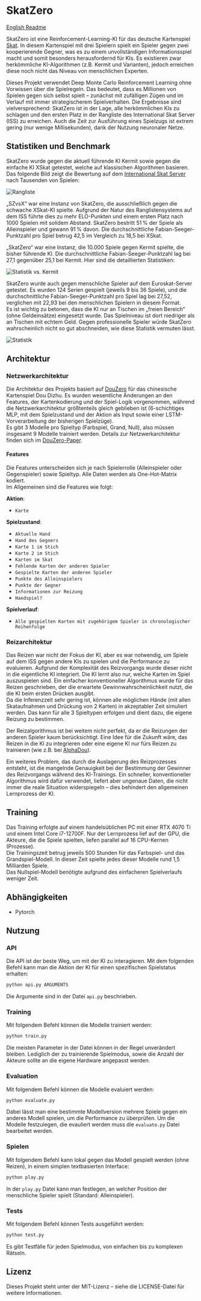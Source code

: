 # SkatZero

[English Readme](README.md)

SkatZero ist eine Reinforcement-Learning-KI für das deutsche Kartenspiel [Skat](https://de.wikipedia.org/wiki/Skat). In diesem Kartenspiel mit drei Spielern spielt ein Spieler gegen zwei kooperierende Gegner, was es zu einem unvollständigen Informationsspiel macht und somit besonders herausfordernd für KIs. Es existieren zwar herkömmliche KI-Algorithmen (z.B. Kermit und Varianten), jedoch erreichen diese noch nicht das Niveau von menschlichen Experten.  

Dieses Projekt verwendet Deep Monte Carlo Reinforcement Learning ohne Vorwissen über die Spielregeln. Das bedeutet, dass es Millionen von Spielen gegen sich selbst spielt – zunächst mit zufälligen Zügen und im Verlauf mit immer strategischerem Spielverhalten. Die Ergebnisse sind vielversprechend: SkatZero ist in der Lage, alle herkömmlichen KIs zu schlagen und den ersten Platz in der Rangliste des International Skat Server (ISS) zu erreichen. Auch die Zeit zur Ausführung eines Spielzugs ist extrem gering (nur wenige Millisekunden), dank der Nutzung neuronaler Netze.

## Statistiken und Benchmark

SkatZero wurde gegen die aktuell führende KI Kermit sowie gegen die einfache KI XSkat getestet, welche auf klassischen Algorithmen basieren. Das folgende Bild zeigt die Bewertung auf dem [International Skat Server](https://skatgame.net/mburo/iss-ratings.html) nach Tausenden von Spielen:

![Rangliste](img/rating.png)

„SZvsX“ war eine Instanz von SkatZero, die ausschließlich gegen die schwache XSkat-KI spielte. Aufgrund der Natur des Ranglistensystems auf dem ISS führte dies zu mehr ELO-Punkten und einem ersten Platz nach 1000 Spielen mit solidem Abstand. SkatZero bestritt 51 % der Spiele als Alleinspieler und gewann 91 % davon. Die durchschnittliche Fabian-Seeger-Punktzahl pro Spiel betrug 42,5 im Vergleich zu 18,5 bei XSkat.  

„SkatZero“ war eine Instanz, die 10.000 Spiele gegen Kermit spielte, die bisher führende KI. Die durchschnittliche Fabian-Seeger-Punktzahl lag bei 27,1 gegenüber 25,1 bei Kermit. Hier sind die detaillierten Statistiken:

![Statistik vs. Kermit](img/vskermit.png)

SkatZero wurde auch gegen menschliche Spieler auf dem Euroskat-Server getestet. Es wurden 124 Serien gespielt (jeweils 9 bis 36 Spiele), und die durchschnittliche Fabian-Seeger-Punktzahl pro Spiel lag bei 27,52, verglichen mit 22,93 bei den menschlichen Spielern in diesem Format.  
Es ist wichtig zu betonen, dass die KI nur an Tischen im „freien Bereich“ (ohne Geldeinsätze) eingesetzt wurde. Das Spielniveau ist dort niedriger als an Tischen mit echtem Geld. Gegen professionelle Spieler würde SkatZero wahrscheinlich nicht so gut abschneiden, wie diese Statistik vermuten lässt.

![Statistik](img/statistic.png)

## Architektur

### Netzwerkarchitektur

Die Architektur des Projekts basiert auf [DouZero](https://github.com/kwai/DouZero) für das chinesische Kartenspiel Dou Dizhu. Es wurden wesentliche Änderungen an den Features, der Kartenkodierung und der Spiel-Logik vorgenommen, während die Netzwerkarchitektur größtenteils gleich geblieben ist (6-schichtiges MLP, mit dem Spielzustand und der Aktion als Input sowie einer LSTM-Vorverarbeitung der bisherigen Spielzüge).  
Es gibt 3 Modelle pro Spieltyp (Farbspiel, Grand, Null), also müssen insgesamt 9 Modelle trainiert werden. Details zur Netzwerkarchitektur finden sich im [DouZero-Paper](https://arxiv.org/pdf/2106.06135).

#### Features

Die Features unterscheiden sich je nach Spielerrolle (Alleinspieler oder Gegenspieler) sowie Spieltyp. Alle Daten werden als One-Hot-Matrix kodiert.  
Im Allgemeinen sind die Features wie folgt:

**Aktion**:  
- `Karte`  

**Spielzustand**:  
- `Aktuelle Hand`  
- `Hand des Gegners`  
- `Karte 1 im Stich`  
- `Karte 2 im Stich`  
- `Karten im Skat`  
- `Fehlende Karten der anderen Spieler`  
- `Gespielte Karten der anderen Spieler`  
- `Punkte des Alleinspielers`  
- `Punkte der Gegner`  
- `Informationen zur Reizung`  
- `Handspiel?`  

**Spielverlauf**:  
- `Alle gespielten Karten mit zugehörigem Spieler in chronologischer Reihenfolge`  

### Reizarchitektur

Das Reizen war nicht der Fokus der KI, aber es war notwendig, um Spiele auf dem ISS gegen andere KIs zu spielen und die Performance zu evaluieren. Aufgrund der Komplexität des Reizvorgangs wurde dieser nicht in die eigentliche KI integriert. Die KI lernt also nur, welche Karten im Spiel auszuspielen sind. Ein einfacher konventioneller Algorithmus wurde für das Reizen geschrieben, der die erwartete Gewinnwahrscheinlichkeit nutzt, die die KI beim ersten Drücken ausgibt.  
Da die Inferenzzeit sehr gering ist, können alle möglichen Hände (mit allen Skataufnahmen und Drückung von 2 Karten) in akzeptabler Zeit simuliert werden. Das kann für alle 3 Spieltypen erfolgen und dient dazu, die eigene Reizung zu bestimmen.  

Der Reizalgorithmus ist bei weitem nicht perfekt, da er die Reizungen der anderen Spieler kaum berücksichtigt. Eine Idee für die Zukunft wäre, das Reizen in die KI zu integrieren oder eine eigene KI nur fürs Reizen zu trainieren (wie z.B. bei [AlphaDou](https://arxiv.org/abs/2407.10279)).  

Ein weiteres Problem, das durch die Auslagerung des Reizprozesses entsteht, ist die mangelnde Genauigkeit bei der Bestimmung der Gewinner des Reizvorgangs während des KI-Trainings. Ein schneller, konventioneller Algorithmus wird dafür verwendet, liefert aber ungenaue Daten, die nicht immer die reale Situation widerspiegeln – dies behindert den allgemeinen Lernprozess der KI.

## Training

Das Training erfolgte auf einem handelsüblichen PC mit einer RTX 4070 Ti und einem Intel Core i7-12700F. Nur der Lernprozess lief auf der GPU, die Akteure, die die Spiele spielten, liefen parallel auf 16 CPU-Kernen (Prozesse).  
Die Trainingszeit betrug jeweils 500 Stunden für das Farbspiel- und das Grandspiel-Modell. In dieser Zeit spielte jedes dieser Modelle rund 1,5 Milliarden Spiele.  
Das Nullspiel-Modell benötigte aufgrund des einfacheren Spielverlaufs weniger Zeit.

## Abhängigkeiten

- Pytorch

## Nutzung

### API

Die API ist der beste Weg, um mit der KI zu interagieren.
Mit dem folgenden Befehl kann man die Aktion der KI für einen spezifischen Spielstatus erhalten:
```sh
python api.py ARGUMENTS
```

Die Argumente sind in der Datei `api.py` beschrieben.

### Training

Mit folgendem Befehl können die Modelle trainiert werden:  

```sh
python train.py
```

Die meisten Parameter in der Datei können in der Regel unverändert bleiben. Lediglich der zu trainierende Spielmodus, sowie die Anzahl der Akteure sollte an die eigene Hardware angepasst werden.

### Evaluation

Mit folgendem Befehl können die Modelle evaluiert werden:

```sh
python evaluate.py
```

Dabei lässt man eine bestimmte Modellversion mehrere Spiele gegen ein anderes Modell spielen, um die Performance zu überprüfen.
Um die Modelle festzulegen, die evauliert werden muss die `evaluate.py` Datei bearbeitet werden.

### Spielen

Mit folgendem Befehl kann lokal gegen das Modell gespielt werden (ohne Reizen), in einem simplen textbasierten Interface:

```sh
python play.py
```
In der `play.py` Datei kann man festlegen, an welcher Position der menschliche Spieler spielt (Standard: Alleinspieler).  

### Tests

Mit folgendem Befehl können Tests ausgeführt werden:

```sh
python test.py
```

Es gibt Testfälle für jeden Spielmodus, von einfachen bis zu komplexen Rätseln.

## Lizenz

Dieses Projekt steht unter der MIT-Lizenz – siehe die LICENSE-Datei für weitere Informationen.